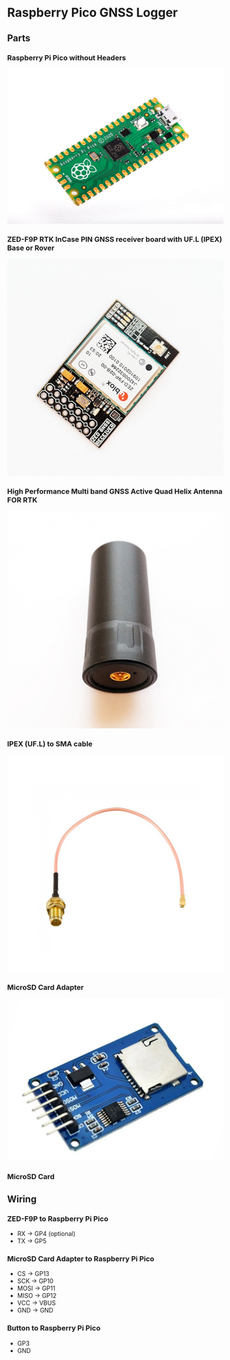# Raspberry Pico GNSS Logger

## Parts

### Raspberry Pi Pico without Headers

![Raspberry Pi Pico without Headers](https://github.com/Nanich87/raspberry-pico-gnss-logger/blob/main/raspberry-pico.jpg "Raspberry Pi Pico without Headers")

### ZED-F9P RTK InCase PIN GNSS receiver board with UF.L (IPEX) Base or Rover

![u-blox ZED-F9P](https://github.com/Nanich87/raspberry-pico-gnss-logger/blob/main/u-blox-zed-f9p.jpg "ZED-F9P RTK InCase PIN GNSS receiver board with UF.L (IPEX) Base or Rover")

### High Performance Multi band GNSS Active Quad Helix Antenna FOR RTK

![Quad Helix Antenna](https://github.com/Nanich87/raspberry-pico-gnss-logger/blob/main/antenna.jpg "High Performance Multi band GNSS Active Quad Helix Antenna FOR RTK")

### IPEX (UF.L) to SMA cable

![IPEX (UF.L) to SMA cable](https://github.com/Nanich87/raspberry-pico-gnss-logger/blob/main/ipex-to-sma-cable.jpg "IPEX (UF.L) to SMA cable")

### MicroSD Card Adapter

![MicroSD Card Adapter](https://github.com/Nanich87/raspberry-pico-gnss-logger/blob/main/micro-sd-card-adapter.webp "MicroSD Card Adapter")

### MicroSD Card

## Wiring

### ZED-F9P to Raspberry Pi Pico

* RX -> GP4 (optional)
* TX -> GP5

### MicroSD Card Adapter to Raspberry Pi Pico

* CS -> GP13
* SCK -> GP10
* MOSI -> GP11
* MISO -> GP12
* VCC -> VBUS
* GND -> GND

### Button to Raspberry Pi Pico

* GP3
* GND
